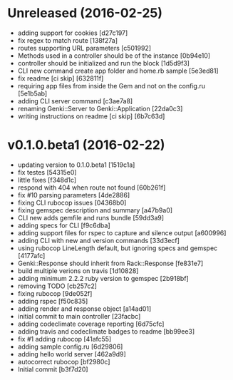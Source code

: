 # Unreleased (2016-02-25)

* adding support for cookies [d27c197]
* fix regex to match route [138f27a]
* routes supporting URL parameters [c501992]
* Methods used in a controller should be of the instance [0b94e10]
* controller should be initialized and run the block [1d5d9f3]
* CLI new command create app folder and home.rb sample [5e3ed81]
* fix readme [ci skip] [632811f]
* requiring app files from inside the Gem and not on the config.ru [5e1b5ab]
* adding CLI server command [c3ae7a8]
* renaming Genki::Server to Genki::Application [22da0c3]
* writing instructions on readme [ci skip] [6b7c63d]


# v0.1.0.beta1 (2016-02-22)

* updating version to 0.1.0.beta1 [1519c1a]
* fix testes [54315e0]
* little fixes [f348d1c]
* respond with 404 when route not found [60b261f]
* fix #10 parsing parameters [4de2886]
* fixing CLI rubocop issues [04368b0]
* fixing gemspec description and summary [a47b9a0]
* CLI new adds gemfile and runs bundle [59dd3a9]
* adding specs for CLI [f9c6dba]
* adding support files for rspec to capture and silence output [a600996]
* adding CLI with new and version commands [33d3ecf]
* using rubocop LineLength default, but ignoring specs and gemspec [4177afc]
* Genki::Response should inherit from Rack::Response [fe831e7]
* build multiple verions on travis [1d10828]
* adding minimum 2.2.2 ruby version to gemspec [2b918bf]
* removing TODO [cb257c2]
* fixing rubocop [9de052f]
* adding rspec [f50c835]
* adding render and response object [a14ad01]
* initial commit to main controller [23facbc]
* adding codeclimate coverage reporting [6d75cfc]
* adding travis and codeclimate badges to readme [bb99ee3]
* fix #1 adding rubocop [41afc55]
* adding sample config.ru [6d29806]
* adding hello world server [462a9d9]
* autocorrect rubocop [bf2980c]
* Initial commit [b3f7d20]
